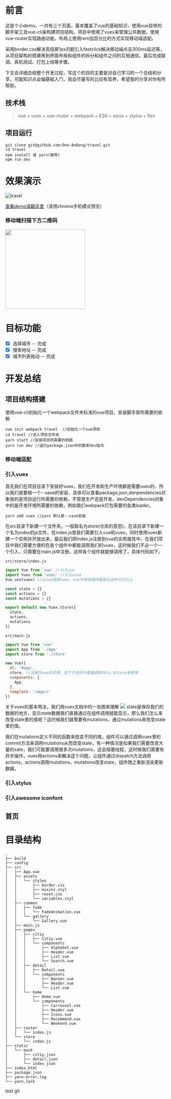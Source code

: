 # 前言


这是个小demo，一共有三个页面，基本覆盖了vue的基础知识，使用vue自带的脚手架工具vue-cli来构建项目结构，项目中使用了vuex来管理公共数据，使用vue-router实现路由功能，布局上使用rem加百分比的方式实现移动端适配。


采用border.css解决高倍屏1px问题引入fastclick解决移动端点击300ms延迟等，从项目架构的搭建再到界面布局和组件的拆分和组件之间的互相通信，最后完成联调、真机测试、打包上线等步骤。


下文会详细总结整个开发过程，写这个的目的主要是对自己学习的一个总结和分享，可能知识点会偏基础入门，我会尽量写的比较有营养，希望我的分享对你有所帮助。



## 技术栈
> vue + vuex + vue-router + webpack + ES6 + axios + stylus + flex

## 项目运行

```
git clone git@github.com:One-AnDong/travel.git
cd travel
npm install 或 yarn(推荐)
npm run dev
```

# 效果演示
![travel](http://pic.mysir.me/travel.gif)


[查看demo请戳这里](https://one-andong.github.io/travel-build/#/)（请用chrome手机模式预览）

### 移动端扫描下方二维码

<img src="http://pic.mysir.me/1547283804.png" width="250" height="250"/>

# 目标功能

- [x] 选择城市 -- 完成
- [x] 搜索地址 -- 完成
- [x] 城市列表拖动 -- 完成

# 开发总结
## 项目结构搭建
使用vue-cli初始化一个webpack文件夹标准的vue项目，安装脚手架所需要的依赖

```
vue init webpack travel  //初始化一个vue项目
cd travel //进入项目文件夹
yarn start //安装项目所需要的依赖
yarn run dev //运行package.json中的脚本dev指令
```
### 移动端适配

### 引入vuex
首先我们在项目目录下安装好vuex，我们在开发和生产环境都是需要vuex的，所以我们是要做一个--save的安装，具体可以查看package.json,denpendencies对象放的是项目运行所需要的依赖，不管是生产还是开发，devDependencies对象中的是开发环境所需要的依赖，例如我们webpack打包需要的各类loader。

```
yarn add vuex //yarn 默认是--save安装    
```

在src目录下新建一个文件夹，一般取名为store(仓库的意思)，在该目录下新建一个名为index的js文件，在index.js里我们需要引入vue和vuex，同时使用vuex新建一个实例并开放出来，最后我们把index.js注册到vue的实例属性中，在我们项目中我们需要方便的在各个组件中都能调用我们的vuex，这时候我们不必一个一个引入，只需要在main.js中注册，这样各个组件就能够调用了，具体代码如下。

`src/store/index.js`

```javascript
import Vue from 'vue' //引入vue
import Vuex from 'vuex' //引入vuex
Vue.use(vuex) //让vue使用vuex，vue中使用插件都是以这种方式引入

const state = {}
const actions = {}
const mutations = {}

export default new Vuex.Store({
  state,
  actions,
  mutations
})
```
`src/main.js`

```javascript
import Vue from 'vue'
import App from './App'
import store from './store'

new Vue({
  el: '#app',
  store, //注册为vue的实例，这个子组件中直接调用this.$store来使用
  components: {
    App
  },
  template: '<App/>'
})
```
关于vuex的基本用法，我们用vuex文档中的一张图来理解
<img src="https://vuex.vuejs.org/vuex.png">
state是保存我们的数据的地方，显示state数据我们直接通过在组件调用就能显示，那么我们怎么来改变state里的值呢？这时候我们就需要有mutations，通过mutations来改变state里的值。

我们在mutations定义不同的函数来改变不同的值，组件可以通过调用vuex里的commit方法来调用mutations从而改变state，有一种情况是如果我们需要改变大量的sate，我们可能要调用很多次mutations，这会阻塞线程，这时候我们需要有异步操作，vuex用actions来解决这个问题，让组件通过dispatch方法调用actions，actions调用mutations，mutations改变state，组件随之重新渲染更新数据。
### 引入stylus

### 引入awesome iconfont
## 首页
# 目录结构
```
.
├── build
├── config
├── src
│   ├── App.vue
│   ├── assets
│   │   └── styles
│   │       ├── border.css
│   │       ├── mixins.styl
│   │       ├── reset.css
│   │       └── variables.styl
│   ├── common
│   │   ├── fade
│   │   │   └── FadeAnimation.vue
│   │   └── gallery
│   │       └── Gallery.vue
│   ├── main.js
│   ├── pages
│   │   ├── citiy
│   │   │   ├── Citiy.vue
│   │   │   └── components
│   │   │       ├── Alphabet.vue
│   │   │       ├── Header.vue
│   │   │       ├── List.vue
│   │   │       └── Search.vue
│   │   ├── detail
│   │   │   ├── Detail.vue
│   │   │   └── components
│   │   │       ├── Banner.vue
│   │   │       ├── Header.vue
│   │   │       └── List.vue
│   │   └── home
│   │       ├── Home.vue
│   │       └── components
│   │           ├── Carrousel.vue
│   │           ├── Header.vue
│   │           ├── Icons.vue
│   │           ├── Recommend.vue
│   │           └── Weekend.vue
│   ├── router
│   │   └── index.js
│   └── store
│       └── index.js
├── static
│   └── mock
│       ├── citiy.json
│       ├── detail.json
│       └── index.json
├── index.html
├── package.json
├── yarn-error.log
└── yarn.lock
```

test git


